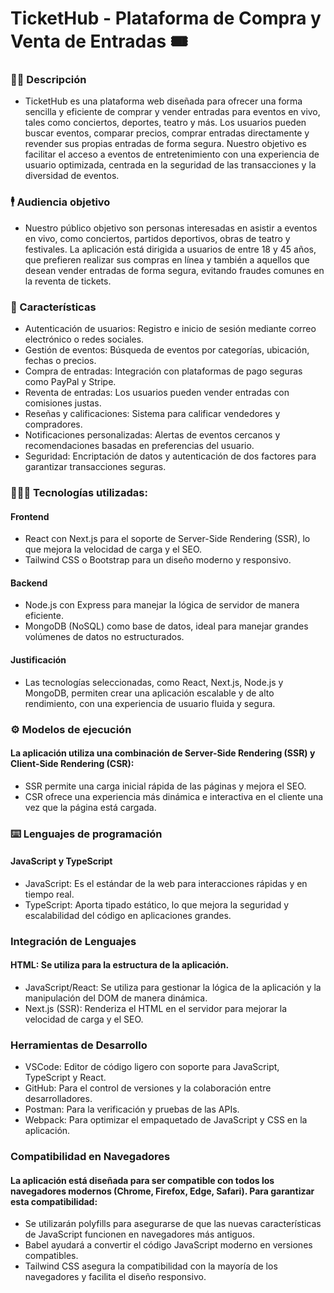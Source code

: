 # TicketHub - Plataforma de Compra y Venta de Entradas 🎟️

### ✍🏻 Descripción
* TicketHub es una plataforma web diseñada para ofrecer una forma sencilla y eficiente de comprar y vender entradas para eventos en vivo, tales como conciertos, deportes, teatro y más. Los usuarios pueden buscar eventos, comparar precios, comprar entradas directamente y revender sus propias entradas de forma segura. Nuestro objetivo es facilitar el acceso a eventos de entretenimiento con una experiencia de usuario optimizada, centrada en la seguridad de las transacciones y la diversidad de eventos.

### 🕴️ Audiencia objetivo
* Nuestro público objetivo son personas interesadas en asistir a eventos en vivo, como conciertos, partidos deportivos, obras de teatro y festivales. La aplicación está dirigida a usuarios de entre 18 y 45 años, que prefieren realizar sus compras en línea y también a aquellos que desean vender entradas de forma segura, evitando fraudes comunes en la reventa de tickets.

### 📄 Características
* Autenticación de usuarios: Registro e inicio de sesión mediante correo electrónico o redes sociales.
* Gestión de eventos: Búsqueda de eventos por categorías, ubicación, fechas o precios.
* Compra de entradas: Integración con plataformas de pago seguras como PayPal y Stripe.
* Reventa de entradas: Los usuarios pueden vender entradas con comisiones justas.
* Reseñas y calificaciones: Sistema para calificar vendedores y compradores.
* Notificaciones personalizadas: Alertas de eventos cercanos y recomendaciones basadas en preferencias del usuario.
* Seguridad: Encriptación de datos y autenticación de dos factores para garantizar transacciones seguras.

### 🧑🏻‍💻 Tecnologías utilizadas:
#### Frontend
* React con Next.js para el soporte de Server-Side Rendering (SSR), lo que mejora la velocidad de carga y el SEO.
* Tailwind CSS o Bootstrap para un diseño moderno y responsivo.

#### Backend
* Node.js con Express para manejar la lógica de servidor de manera eficiente.
* MongoDB (NoSQL) como base de datos, ideal para manejar grandes volúmenes de datos no estructurados.

#### Justificación
* Las tecnologías seleccionadas, como React, Next.js, Node.js y MongoDB, permiten crear una aplicación escalable y de alto rendimiento, con una experiencia de usuario fluida y segura.

### ⚙️ Modelos de ejecución
#### La aplicación utiliza una combinación de Server-Side Rendering (SSR) y Client-Side Rendering (CSR):
* SSR permite una carga inicial rápida de las páginas y mejora el SEO.
* CSR ofrece una experiencia más dinámica e interactiva en el cliente una vez que la página está cargada.

### ⌨️ Lenguajes de programación
#### JavaScript y TypeScript
* JavaScript: Es el estándar de la web para interacciones rápidas y en tiempo real.
* TypeScript: Aporta tipado estático, lo que mejora la seguridad y escalabilidad del código en aplicaciones grandes.

###  Integración de Lenguajes
#### HTML: Se utiliza para la estructura de la aplicación.
* JavaScript/React: Se utiliza para gestionar la lógica de la aplicación y la manipulación del DOM de manera dinámica.
* Next.js (SSR): Renderiza el HTML en el servidor para mejorar la velocidad de carga y el SEO.

### Herramientas de Desarrollo
* VSCode: Editor de código ligero con soporte para JavaScript, TypeScript y React.
* GitHub: Para el control de versiones y la colaboración entre desarrolladores.
* Postman: Para la verificación y pruebas de las APIs.
* Webpack: Para optimizar el empaquetado de JavaScript y CSS en la aplicación.

### Compatibilidad en Navegadores
#### La aplicación está diseñada para ser compatible con todos los navegadores modernos (Chrome, Firefox, Edge, Safari). Para garantizar esta compatibilidad:
* Se utilizarán polyfills para asegurarse de que las nuevas características de JavaScript funcionen en navegadores más antiguos.
* Babel ayudará a convertir el código JavaScript moderno en versiones compatibles.
* Tailwind CSS asegura la compatibilidad con la mayoría de los navegadores y facilita el diseño responsivo.
